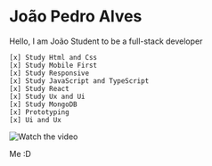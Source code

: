 # João Pedro Alves

Hello, I am João
Student to be a full-stack developer

    [x] Study Html and Css
    [x] Study Mobile First
    [x] Study Responsive
    [x] Study JavaScript and TypeScript
    [x] Study React
    [x] Study Ux and Ui
    [x] Study MongoDB
    [x] Prototyping
    [x] Ui and Ux
    
![Watch the video](https://raw.githubusercontent.com/joaopealves/joaopealves/master/git_documents/Yo.jpeg)

Me :D
